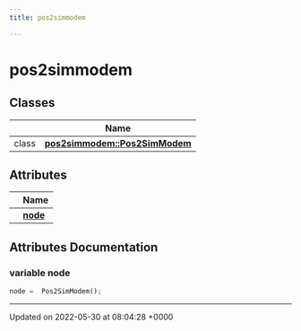 ```yaml
---
title: pos2simmodem

---
```


# pos2simmodem



## Classes

|                | Name           |
| -------------- | -------------- |
| class | **[pos2simmodem::Pos2SimModem](/medusa_base/api/markdown/medusa_comms/comms_acoustic/evo_tools/Classes/classpos2simmodem_1_1Pos2SimModem/)**  |

## Attributes

|                | Name           |
| -------------- | -------------- |
| | **[node](/medusa_base/api/markdown/medusa_comms/comms_acoustic/evo_tools/Namespaces/namespacepos2simmodem/#variable-node)**  |



## Attributes Documentation

### variable node

```python
node =  Pos2SimModem();
```





-------------------------------

Updated on 2022-05-30 at 08:04:28 +0000